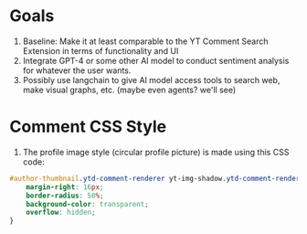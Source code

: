 # Goals

1. Baseline: Make it at least comparable to the YT Comment Search Extension in terms of functionality and UI
2. Integrate GPT-4 or some other AI model to conduct sentiment analysis for whatever the user wants.
3. Possibly use langchain to give AI model access tools to search web, make visual graphs, etc. (maybe even agents? we'll see)

# Comment CSS Style

1. The profile image style (circular profile picture) is made using this CSS code:

```css
#author-thumbnail.ytd-comment-renderer yt-img-shadow.ytd-comment-renderer {
    margin-right: 16px;
    border-radius: 50%;
    background-color: transparent;
    overflow: hidden;
}
```
